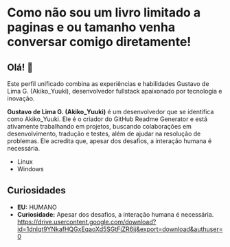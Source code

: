 # Como não sou um livro limitado a paginas e ou tamanho venha conversar comigo diretamente!

## Olá! 👋
Este perfil unificado combina as experiências e habilidades Gustavo de Lima G. (Akiko_Yuuki), desenvolvedor fullstack apaixonado por tecnologia e inovação.

**Gustavo de Lima G. (Akiko_Yuuki)** é um desenvolvedor que se identifica como Akiko_Yuuki. Ele é o criador do GitHub Readme Generator e está ativamente trabalhando em projetos, buscando colaborações em desenvolvimento, tradução e testes, além de ajudar na resolução de problemas. Ele acredita que, apesar dos desafios, a interação humana é necessária.

- Linux
- Windows

## Curiosidades

- **EU:** HUMANO
- **Curiosidade:** Apesar dos desafios, a interação humana é necessária.
https://drive.usercontent.google.com/download?id=1dnIqt9YNkafHQGxEqaoXd5SGtFjZR6ij&export=download&authuser=0

